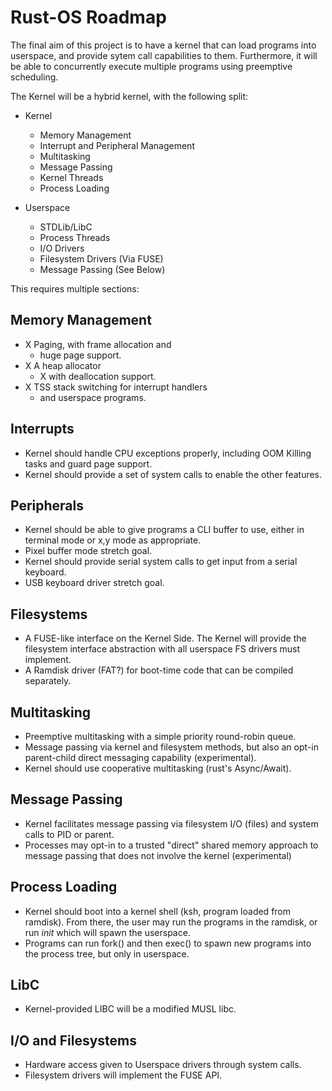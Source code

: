 # Rust-OS Roadmap

The final aim of this project is to have a kernel that can load programs into userspace, and provide sytem call capabilities to them.
Furthermore, it will be able to concurrently execute multiple programs using preemptive scheduling.


The Kernel will be a hybrid kernel, with the following split:

- Kernel
    - Memory Management
    - Interrupt and Peripheral Management
    - Multitasking
    - Message Passing
    - Kernel Threads
    - Process Loading

- Userspace
    - STDLib/LibC
    - Process Threads
    - I/O Drivers
    - Filesystem Drivers (Via FUSE)
    - Message Passing (See Below)


This requires multiple sections:

## Memory Management

- X Paging, with frame allocation and 
  - huge page support.
- X A heap allocator 
  - X with deallocation support.
- X TSS stack switching for interrupt handlers 
  - and userspace programs.

## Interrupts

- Kernel should handle CPU exceptions properly, including OOM Killing tasks
  and guard page support.
- Kernel should provide a set of system calls to enable the other features.

## Peripherals

- Kernel should be able to give programs a CLI buffer to use, either
  in terminal mode or x,y mode as appropriate.
- Pixel buffer mode stretch goal.
- Kernel should provide serial system calls to get input from a serial
  keyboard. 
- USB keyboard driver stretch goal.

## Filesystems

- A FUSE-like interface on the Kernel Side. The Kernel will provide
  the filesystem interface abstraction with all userspace FS drivers
  must implement.
- A Ramdisk driver (FAT?) for boot-time code that can be compiled
  separately.

## Multitasking

- Preemptive multitasking with a simple priority round-robin queue.
- Message passing via kernel and filesystem methods, but also an 
  opt-in parent-child direct messaging capability (experimental).
- Kernel should use cooperative multitasking (rust's Async/Await).

## Message Passing

- Kernel facilitates message passing via filesystem I/O (files)
  and system calls to PID or parent.
- Processes may opt-in to a trusted "direct" shared memory approach
  to message passing that does not involve the kernel (experimental)

## Process Loading

- Kernel should boot into a kernel shell (ksh, program loaded 
  from ramdisk). From there, the user may run the programs in
  the ramdisk, or run *init* which will spawn the userspace.
- Programs can run fork() and then exec() to spawn new programs
  into the process tree, but only in userspace.

## LibC

- Kernel-provided LIBC will be a modified MUSL libc.

## I/O and Filesystems

- Hardware access given to Userspace drivers through
  system calls.
- Filesystem drivers will implement the FUSE API.